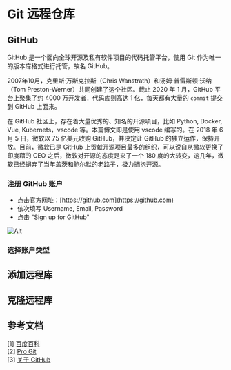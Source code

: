 # Git 远程仓库

## GitHub

GitHub 是一个面向全球开源及私有软件项目的代码托管平台，使用 Git 作为唯一的版本库格式进行托管，故名 GitHub。

2007年10月，克里斯·万斯克拉斯（Chris Wanstrath）和汤姆·普雷斯顿·沃纳（Tom Preston-Werner）共同创建了这个社区。截止 2020 年 1 月，GitHub 平台上聚集了约 4000 万开发者，代码库则高达 1 亿，每天都有大量的 `commit` 提交到 GitHub 上面来。

在 GitHub 社区上，存在着大量优秀的、知名的开源项目，比如 Python, Docker, Vue, Kubernets，vscode 等。本篇博文即是使用 vscode 编写的。在 2018 年 6 月 5 日，微软以 75 亿美元收购 GitHub，并决定让 GitHub 的独立运作，保持开放。目前，微软已是 GitHub 上贡献开源项目最多的组织，可以说自从微软更换了印度藉的 CEO 之后，微软对开源的态度是来了一个 180 度的大转变，这几年，微软已经摒弃了当年盖茨和鲍尔默的老路子，极力拥抱开源。

### 注册 GitHub 账户

* 点击官方网址：[https://github.com](https://github.com)
* 依次填写 Username, Email, Password
* 点击 "Sign up for GitHub"

![Alt](file:///home/spider/Pictures/20200119013120.png)

### 选择账户类型

## 添加远程库

## 克隆远程库

## 参考文档

[1] [百度百科](https://baike.baidu.com/item/github/10145341?fr=aladdin)  
[2] [Pro Git](https://git-scm.com/book/en/v2)  
[3] [关于 GitHub](https://github.com/about)
